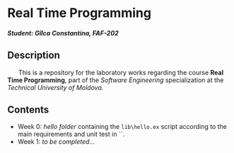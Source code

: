 # Real Time Programming                            
#### *Student: Gîlca Constantina, FAF-202*                
                   
                
## Description                      
&ensp;&ensp;&ensp; This is a repository for the laboratory works regarding the course **Real Time Programming**, 
part of the *Software Engineering* specialization at the *Technical University of Moldova*.               

## Contents
- Week 0: *hello folder* containing the ``lib\hello.ex`` script according to the main requirements and unit test in ``\.
- Week 1: *to be completed...*
